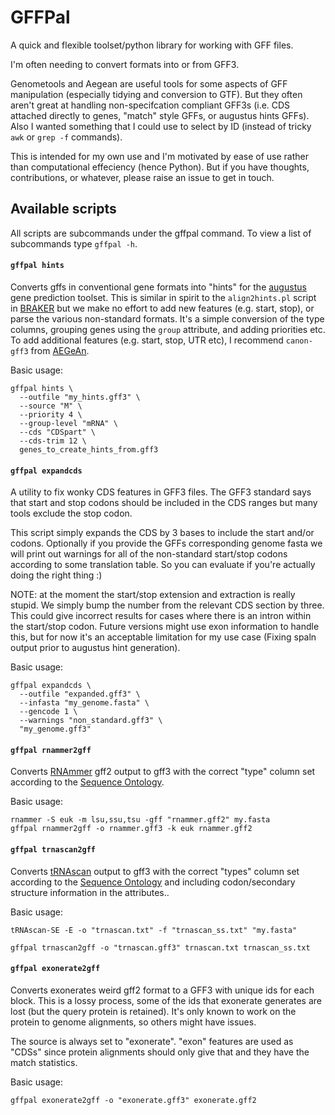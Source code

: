 # GFFPal

A quick and flexible toolset/python library for working with GFF files.

I'm often needing to convert formats into or from GFF3.

Genometools and Aegean are useful tools for some aspects of GFF manipulation (especially tidying and conversion to GTF).
But they often aren't great at handling non-specifcation compliant GFF3s (i.e. CDS attached directly to genes, "match" style GFFs, or augustus hints GFFs).
Also I wanted something that I could use to select by ID (instead of tricky `awk` or `grep -f` commands).

This is intended for my own use and I'm motivated by ease of use rather than computational effeciency (hence Python).
But if you have thoughts, contributions, or whatever, please raise an issue to get in touch.


## Available scripts

All scripts are subcommands under the gffpal command.
To view a list of subcommands type `gffpal -h`.

#### `gffpal hints`

Converts gffs in conventional gene formats into "hints" for the [augustus](https://github.com/Gaius-Augustus/Augustus) gene prediction toolset.
This is similar in spirit to the `align2hints.pl` script in [BRAKER](https://github.com/Gaius-Augustus/BRAKER/tree/master/scripts) but we make no effort to add new features (e.g. start, stop), or parse the various non-standard formats.
It's a simple conversion of the type columns, grouping genes using the `group` attribute, and adding priorities etc.
To add additional features (e.g. start, stop, UTR etc), I recommend `canon-gff3` from [AEGeAn](https://aegean.readthedocs.io/en/stable/).

Basic usage:

```
gffpal hints \
  --outfile "my_hints.gff3" \
  --source "M" \
  --priority 4 \
  --group-level "mRNA" \
  --cds "CDSpart" \
  --cds-trim 12 \
  genes_to_create_hints_from.gff3
```


#### `gffpal expandcds`

A utility to fix wonky CDS features in GFF3 files.
The GFF3 standard says that start and stop codons should be included in the CDS
ranges but many tools exclude the stop codon.

This script simply expands the CDS by 3 bases to include the start and/or codons.
Optionally if you provide the GFFs corresponding genome fasta we will print out warnings for all of the non-standard start/stop codons according to some translation table.
So you can evaluate if you're actually doing the right thing :)

NOTE: at the moment the start/stop extension and extraction is really stupid.
We simply bump the number from the relevant CDS section by three.
This could give incorrect results for cases where there is an intron within the start/stop codon.
Future versions might use exon information to handle this, but for now it's an acceptable limitation for my use case (Fixing spaln output prior to augustus hint generation).

Basic usage:

```
gffpal expandcds \
  --outfile "expanded.gff3" \
  --infasta "my_genome.fasta" \
  --gencode 1 \
  --warnings "non_standard.gff3" \
  "my_genome.gff3"
```


#### `gffpal rnammer2gff`

Converts [RNAmmer](http://www.cbs.dtu.dk/services/RNAmmer/) gff2 output to gff3 with the correct "type"
column set according to the [Sequence Ontology](http://www.sequenceontology.org/).

Basic usage:

```
rnammer -S euk -m lsu,ssu,tsu -gff "rnammer.gff2" my.fasta
gffpal rnammer2gff -o rnammer.gff3 -k euk rnammer.gff2
```


#### `gffpal trnascan2gff`

Converts [tRNAscan](http://lowelab.ucsc.edu/tRNAscan-SE/) output to gff3 with the correct "types"
column set according to the [Sequence Ontology](http://www.sequenceontology.org/) and including codon/secondary structure information in the attributes..

Basic usage:

```
tRNAscan-SE -E -o "trnascan.txt" -f "trnascan_ss.txt" "my.fasta"

gffpal trnascan2gff -o "trnascan.gff3" trnascan.txt trnascan_ss.txt
```


#### `gffpal exonerate2gff`

Converts exonerates weird gff2 format to a GFF3 with unique ids for each block.
This is a lossy process, some of the ids that exonerate generates are lost (but the query protein is retained).
It's only known to work on the protein to genome alignments, so others might have issues.

The source is always set to "exonerate".
"exon" features are used as "CDSs" since protein alignments should only give that and they have the match statistics.

Basic usage:

```
gffpal exonerate2gff -o "exonerate.gff3" exonerate.gff2
```
